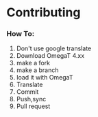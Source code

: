 # Contributing

### How To:


1. Don't use google translate
2. Download OmegaT 4.xx
3. make a fork
4. make a branch
5. load it with OmegaT
6. Translate
7. Commit
8. Push,sync
9. Pull request

